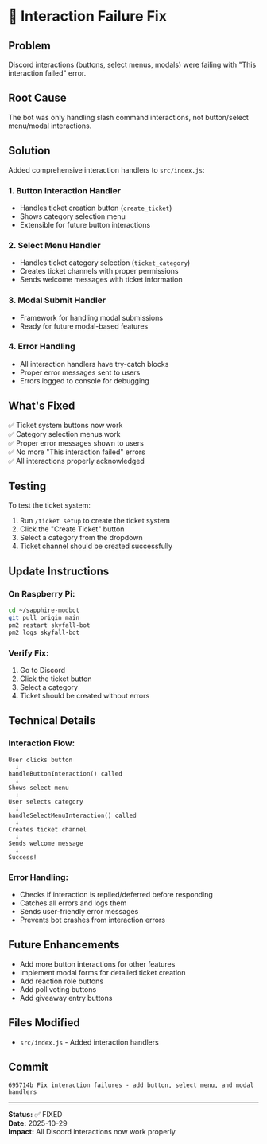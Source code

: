 # 🔧 Interaction Failure Fix

## Problem
Discord interactions (buttons, select menus, modals) were failing with "This interaction failed" error.

## Root Cause
The bot was only handling slash command interactions, not button/select menu/modal interactions.

## Solution
Added comprehensive interaction handlers to `src/index.js`:

### 1. **Button Interaction Handler**
- Handles ticket creation button (`create_ticket`)
- Shows category selection menu
- Extensible for future button interactions

### 2. **Select Menu Handler**
- Handles ticket category selection (`ticket_category`)
- Creates ticket channels with proper permissions
- Sends welcome messages with ticket information

### 3. **Modal Submit Handler**
- Framework for handling modal submissions
- Ready for future modal-based features

### 4. **Error Handling**
- All interaction handlers have try-catch blocks
- Proper error messages sent to users
- Errors logged to console for debugging

## What's Fixed
✅ Ticket system buttons now work  
✅ Category selection menus work  
✅ Proper error messages shown to users  
✅ No more "This interaction failed" errors  
✅ All interactions properly acknowledged  

## Testing
To test the ticket system:
1. Run `/ticket setup` to create the ticket system
2. Click the "Create Ticket" button
3. Select a category from the dropdown
4. Ticket channel should be created successfully

## Update Instructions

### On Raspberry Pi:
```bash
cd ~/sapphire-modbot
git pull origin main
pm2 restart skyfall-bot
pm2 logs skyfall-bot
```

### Verify Fix:
1. Go to Discord
2. Click the ticket button
3. Select a category
4. Ticket should be created without errors

## Technical Details

### Interaction Flow:
```
User clicks button
  ↓
handleButtonInteraction() called
  ↓
Shows select menu
  ↓
User selects category
  ↓
handleSelectMenuInteraction() called
  ↓
Creates ticket channel
  ↓
Sends welcome message
  ↓
Success!
```

### Error Handling:
- Checks if interaction is replied/deferred before responding
- Catches all errors and logs them
- Sends user-friendly error messages
- Prevents bot crashes from interaction errors

## Future Enhancements
- Add more button interactions for other features
- Implement modal forms for detailed ticket creation
- Add reaction role buttons
- Add poll voting buttons
- Add giveaway entry buttons

## Files Modified
- `src/index.js` - Added interaction handlers

## Commit
```
695714b Fix interaction failures - add button, select menu, and modal handlers
```

---

**Status:** ✅ FIXED  
**Date:** 2025-10-29  
**Impact:** All Discord interactions now work properly
